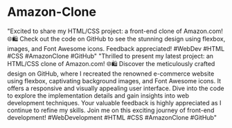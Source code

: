 # Amazon-Clone
"Excited to share my HTML/CSS project: a front-end clone of Amazon.com! 🌐🛍️ Check out the code on GitHub to see the stunning design using flexbox, images, and Font Awesome icons. Feedback appreciated! #WebDev #HTML #CSS #AmazonClone #GitHub"
"Thrilled to present my latest project: an HTML/CSS clone of Amazon.com! 🌐🛍️ Discover the meticulously crafted design on GitHub, where I recreated the renowned e-commerce website using flexbox, captivating background images, and Font Awesome icons. It offers a responsive and visually appealing user interface. Dive into the code to explore the implementation details and gain insights into web development techniques. Your valuable feedback is highly appreciated as I continue to refine my skills. Join me on this exciting journey of front-end development! #WebDevelopment #HTML #CSS #AmazonClone #GitHub"
